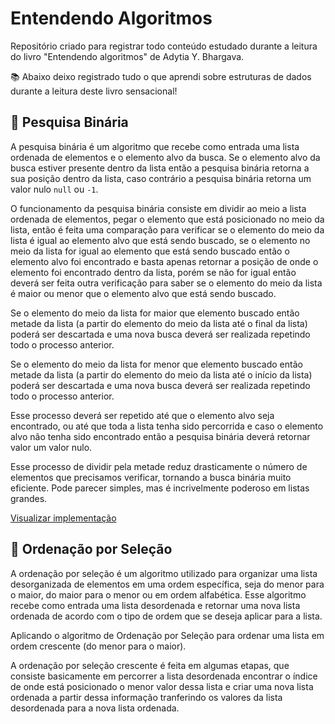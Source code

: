 # Entendendo Algoritmos
Repositório criado para registrar todo conteúdo estudado durante a leitura do livro "Entendendo algoritmos" de Adytia Y. Bhargava.

📚 Abaixo deixo registrado tudo o que aprendi sobre estruturas de dados durante a leitura deste livro sensacional! 

## 🧐 Pesquisa Binária
A pesquisa binária é um algoritmo que recebe como entrada uma lista ordenada de elementos e o elemento alvo da busca. Se o elemento alvo da busca estiver presente dentro da lista então a pesquisa binária retorna a sua posição dentro da lista, caso contrário a pesquisa binária retorna um valor nulo `null` ou `-1`. 

O funcionamento da pesquisa binária consiste em dividir ao meio a lista ordenada de elementos, pegar o elemento que está posicionado no meio da lista, então é feita uma comparação para verificar se o elemento do meio da lista é igual ao elemento alvo que está sendo buscado, se o elemento no meio da lista for igual ao elemento que está sendo buscado então o elemento alvo foi encontrado e basta apenas retornar a posição de onde o elemento foi encontrado dentro da lista, porém se não for igual então deverá ser feita outra verificação para saber se o elemento do meio da lista é maior ou menor que o elemento alvo que está sendo buscado.

Se o elemento do meio da lista for maior que elemento buscado então metade da lista (a partir do elemento do meio da lista até o final da lista) poderá ser descartada e uma nova busca deverá ser realizada repetindo todo o processo anterior.

Se o elemento do meio da lista for menor que elemento buscado então metade da lista (a partir do elemento do meio da lista até o início da lista) poderá ser descartada e uma nova busca deverá ser realizada repetindo todo o processo anterior.

Esse processo deverá ser repetido até que o elemento alvo seja encontrado, ou até que toda a lista tenha sido percorrida e caso o elemento alvo não tenha sido encontrado então a pesquisa binária deverá retornar valor um valor nulo.

Esse processo de dividir pela metade reduz drasticamente o número de elementos que precisamos verificar, tornando a busca binária muito eficiente. Pode parecer simples, mas é incrivelmente poderoso em listas grandes.

[Visualizar implementação](https://github.com/williamroger/entendendo-algoritmos/blob/main/pesquisaBinaria/index.js)

## 🔀 Ordenação por Seleção
A ordenação por seleção é um algoritmo utilizado para organizar uma lista desorganizada de elementos em uma ordem específica, seja do menor para o maior, do maior para o menor ou em ordem alfabética. 
Esse algoritmo recebe como entrada uma lista desordenada e retornar uma nova lista ordenada de acordo com o tipo de ordem que se deseja aplicar para a lista.

Aplicando o algoritmo de Ordenação por Seleção para ordenar uma lista em ordem crescente (do menor para o maior).

A ordenação por seleção crescente é feita em algumas etapas, que consiste basicamente em percorrer a lista desordenada encontrar o índice de onde está posicionado o menor valor dessa lista e criar uma nova lista ordenada a partir dessa informação tranferindo os valores da lista desordenada para a nova lista ordenada.